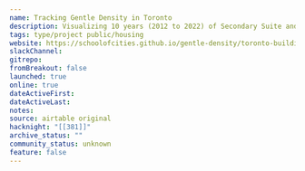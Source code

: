 ```yaml
---
name: Tracking Gentle Density in Toronto
description: Visualizing 10 years (2012 to 2022) of Secondary Suite and Laneway / Garden Suite building permits in Toronto
tags: type/project public/housing
website: https://schoolofcities.github.io/gentle-density/toronto-building-permits
slackChannel: 
gitrepo: 
fromBreakout: false
launched: true
online: true
dateActiveFirst: 
dateActiveLast: 
notes: 
source: airtable original
hacknight: "[[381]]"
archive_status: ""
community_status: unknown
feature: false
---
```

